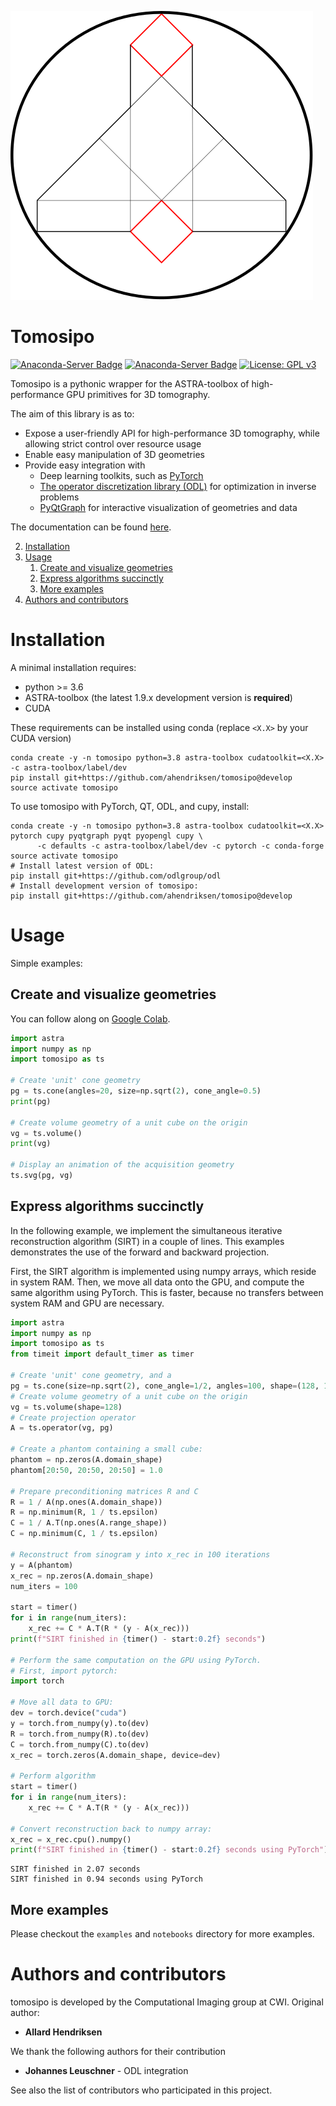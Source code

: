 ![img](./doc/img/logo.svg)

<a id="org584a4eb"></a>
# Tomosipo

[![Anaconda-Server Badge](https://anaconda.org/aahendriksen/tomosipo/badges/version.svg)](https://anaconda.org/aahendriksen/tomosipo)
[![Anaconda-Server Badge](https://anaconda.org/aahendriksen/tomosipo/badges/latest_release_relative_date.svg)](https://anaconda.org/aahendriksen/tomosipo)
[![License: GPL v3](https://img.shields.io/badge/License-GPLv3-blue.svg)](https://www.gnu.org/licenses/gpl-3.0)

Tomosipo is a pythonic wrapper for the ASTRA-toolbox of high-performance GPU
primitives for 3D tomography.

The aim of this library is as to:

-   Expose a user-friendly API for high-performance 3D tomography, while
    allowing strict control over resource usage
-   Enable easy manipulation of 3D geometries
-   Provide easy integration with
    -   Deep learning toolkits, such as [PyTorch](https://pytorch.org)
    -   [The operator discretization library (ODL)](https://github.com/odlgroup/odl) for optimization in
        inverse problems
    -   [PyQtGraph](http://pyqtgraph.org/) for interactive visualization of geometries and data

The documentation can be found [here](https://aahendriksen.gitlab.io/tomosipo/index.html).

2.  [Installation](#org85d2a99)
3.  [Usage](#orgb723de1)
    1.  [Create and visualize geometries](#org887ab1a)
    2.  [Express algorithms succinctly](#orgc1f2b6b)
    3.  [More examples](#org4c299a8)
4.  [Authors and contributors](#org2e2678c)


<a id="org85d2a99"></a>
# Installation

A minimal installation requires:

-   python >= 3.6
-   ASTRA-toolbox (the latest 1.9.x development version is **required**)
-   CUDA

These requirements can be installed using conda (replace `<X.X>` by your
CUDA version)

    conda create -y -n tomosipo python=3.8 astra-toolbox cudatoolkit=<X.X> -c astra-toolbox/label/dev
    pip install git+https://github.com/ahendriksen/tomosipo@develop
    source activate tomosipo

To use tomosipo with PyTorch, QT, ODL, and cupy, install:

    conda create -y -n tomosipo python=3.8 astra-toolbox cudatoolkit=<X.X> pytorch cupy pyqtgraph pyqt pyopengl cupy \
          -c defaults -c astra-toolbox/label/dev -c pytorch -c conda-forge
    source activate tomosipo
    # Install latest version of ODL:
    pip install git+https://github.com/odlgroup/odl
    # Install development version of tomosipo:
    pip install git+https://github.com/ahendriksen/tomosipo@develop


<a id="orgb723de1"></a>

# Usage

Simple examples:


<a id="org887ab1a"></a>

## Create and visualize geometries

You can follow along on [Google
Colab](https://colab.research.google.com/github/ahendriksen/tomosipo/blob/master/notebooks/00_getting_started_google_colab.ipynb).

``` python
import astra
import numpy as np
import tomosipo as ts

# Create 'unit' cone geometry
pg = ts.cone(angles=20, size=np.sqrt(2), cone_angle=0.5)
print(pg)

# Create volume geometry of a unit cube on the origin
vg = ts.volume()
print(vg)

# Display an animation of the acquisition geometry
ts.svg(pg, vg)
```



<a id="orgc1f2b6b"></a>

## Express algorithms succinctly

In the following example, we implement the simultaneous iterative
reconstruction algorithm (SIRT) in a couple of lines. This examples
demonstrates the use of the forward and backward projection.

First, the SIRT algorithm is implemented using numpy arrays, which
reside in system RAM. Then, we move all data onto the GPU, and compute
the same algorithm using PyTorch. This is faster, because no transfers
between system RAM and GPU are necessary.

``` python
import astra
import numpy as np
import tomosipo as ts
from timeit import default_timer as timer

# Create 'unit' cone geometry, and a
pg = ts.cone(size=np.sqrt(2), cone_angle=1/2, angles=100, shape=(128, 192))
# Create volume geometry of a unit cube on the origin
vg = ts.volume(shape=128)
# Create projection operator
A = ts.operator(vg, pg)

# Create a phantom containing a small cube:
phantom = np.zeros(A.domain_shape)
phantom[20:50, 20:50, 20:50] = 1.0

# Prepare preconditioning matrices R and C
R = 1 / A(np.ones(A.domain_shape))
R = np.minimum(R, 1 / ts.epsilon)
C = 1 / A.T(np.ones(A.range_shape))
C = np.minimum(C, 1 / ts.epsilon)

# Reconstruct from sinogram y into x_rec in 100 iterations
y = A(phantom)
x_rec = np.zeros(A.domain_shape)
num_iters = 100

start = timer()
for i in range(num_iters):
    x_rec += C * A.T(R * (y - A(x_rec)))
print(f"SIRT finished in {timer() - start:0.2f} seconds")

# Perform the same computation on the GPU using PyTorch.
# First, import pytorch:
import torch

# Move all data to GPU:
dev = torch.device("cuda")
y = torch.from_numpy(y).to(dev)
R = torch.from_numpy(R).to(dev)
C = torch.from_numpy(C).to(dev)
x_rec = torch.zeros(A.domain_shape, device=dev)

# Perform algorithm
start = timer()
for i in range(num_iters):
    x_rec += C * A.T(R * (y - A(x_rec)))

# Convert reconstruction back to numpy array:
x_rec = x_rec.cpu().numpy()
print(f"SIRT finished in {timer() - start:0.2f} seconds using PyTorch")
```

    SIRT finished in 2.07 seconds
    SIRT finished in 0.94 seconds using PyTorch


<a id="org4c299a8"></a>

## More examples

Please checkout the `examples` and `notebooks` directory for more examples.


<a id="org2e2678c"></a>

# Authors and contributors

tomosipo is developed by the Computational Imaging group at CWI. Original author:

-   **Allard Hendriksen**

We thank the following authors for their contribution

-   **Johannes Leuschner** - ODL integration

See also the list of contributors who participated in this project.

